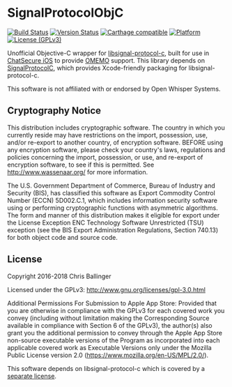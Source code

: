# SignalProtocolObjC

[![Build Status](https://travis-ci.org/ChatSecure/SignalProtocol-ObjC.svg?branch=master)](https://travis-ci.org/ChatSecure/SignalProtocol-ObjC) [![Version Status](https://img.shields.io/cocoapods/v/SignalProtocolObjC.svg?style=flat)](https://github.com/ChatSecure/SignalProtocol-ObjC) [![Carthage compatible](https://img.shields.io/badge/Carthage-compatible-4BC51D.svg?style=flat)](https://github.com/Carthage/Carthage) [![Platform](https://img.shields.io/cocoapods/p/SignalProtocolObjC.svg?style=flat)](https://cocoapods.org/?q=SignalProtocol-ObjC) [![License (GPLv3)](https://img.shields.io/badge/license-GPLv3-red.svg?style=flat)](https://opensource.org/licenses/GPL-3.0)

Unofficial Objective-C wrapper for [libsignal-protocol-c](https://github.com/WhisperSystems/libsignal-protocol-c), built for use in [ChatSecure iOS](https://github.com/chatsecure/chatsecure-ios) to provide [OMEMO](https://conversations.im/omemo/) support. This library depends on [SignalProtocolC](https://github.com/ChatSecure/SignalProtocolC), which provides Xcode-friendly packaging for libsignal-protocol-c.

This software is not affiliated with or endorsed by Open Whisper Systems.

## Cryptography Notice

This distribution includes cryptographic software. The country in which you currently reside may have restrictions on the import, possession, use, and/or re-export to another country, of encryption software. BEFORE using any encryption software, please check your country's laws, regulations and policies concerning the import, possession, or use, and re-export of encryption software, to see if this is permitted. See http://www.wassenaar.org/ for more information.

The U.S. Government Department of Commerce, Bureau of Industry and Security (BIS), has classified this software as Export Commodity Control Number (ECCN) 5D002.C.1, which includes information security software using or performing cryptographic functions with asymmetric algorithms. The form and manner of this distribution makes it eligible for export under the License Exception ENC Technology Software Unrestricted (TSU) exception (see the BIS Export Administration Regulations, Section 740.13) for both object code and source code.

## License

Copyright 2016-2018 Chris Ballinger

Licensed under the GPLv3: http://www.gnu.org/licenses/gpl-3.0.html

Additional Permissions For Submission to Apple App Store: Provided that you are otherwise in compliance with the GPLv3 for each covered work you convey (including without limitation making the Corresponding Source available in compliance with Section 6 of the GPLv3), the author(s) also grant you the additional permission to convey through the Apple App Store non-source executable versions of the Program as incorporated into each applicable covered work as Executable Versions only under the Mozilla Public License version 2.0 (https://www.mozilla.org/en-US/MPL/2.0/).

This software depends on libsignal-protocol-c which is covered by a [separate license](https://github.com/whispersystems/libsignal-protocol-c#license).
